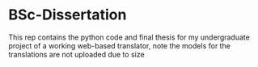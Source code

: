 # BSc-Dissertation

This rep contains the python code and final thesis for my undergraduate project of a working web-based translator, note the models for the translations are not uploaded due to size
